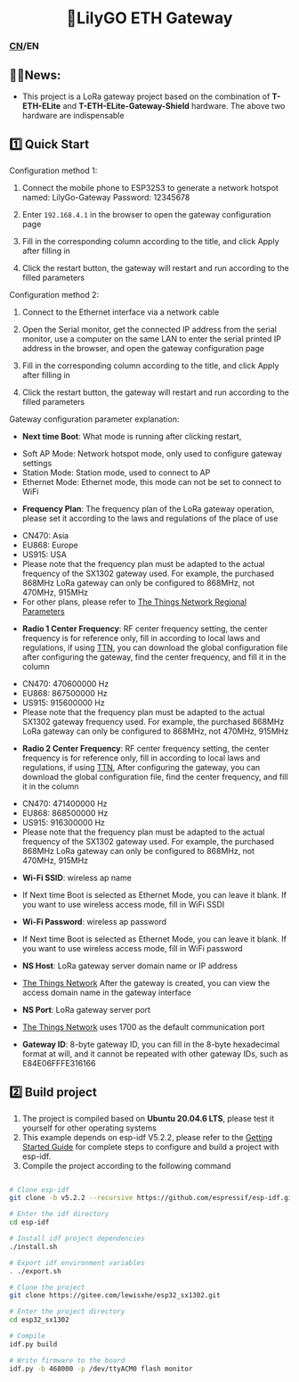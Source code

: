 <h1 align = "center">🌟LilyGO ETH Gateway</h1>

### [CN](./README_CN.MD)/EN

## 🏳️‍🌈News:

* This project is a LoRa gateway project based on the combination of **T-ETH-ELite** and **T-ETH-ELite-Gateway-Shield** hardware. The above two hardware are indispensable

## 1️⃣ Quick Start

Configuration method 1:

1. Connect the mobile phone to ESP32S3 to generate a network hotspot named: LilyGo-Gateway Password: 12345678

2. Enter `192.168.4.1` in the browser to open the gateway configuration page

3. Fill in the corresponding column according to the title, and click Apply after filling in

4. Click the restart button, the gateway will restart and run according to the filled parameters

Configuration method 2:

1. Connect to the Ethernet interface via a network cable

2. Open the Serial monitor, get the connected IP address from the serial monitor, use a computer on the same LAN to enter the serial printed IP address in the browser, and open the gateway configuration page
3. Fill in the corresponding column according to the title, and click Apply after filling in
4. Click the restart button, the gateway will restart and run according to the filled parameters

Gateway configuration parameter explanation:

- **Next time Boot**: What mode is running after clicking restart,
* Soft AP Mode: Network hotspot mode, only used to configure gateway settings
* Station Mode: Station mode, used to connect to AP
* Ethernet Mode: Ethernet mode, this mode can not be set to connect to WiFi
- **Frequency Plan**: The frequency plan of the LoRa gateway operation, please set it according to the laws and regulations of the place of use
* CN470: Asia
* EU868: Europe
* US915: USA
* Please note that the frequency plan must be adapted to the actual frequency of the SX1302 gateway used. For example, the purchased 868MHz LoRa gateway can only be configured to 868MHz, not 470MHz, 915MHz
* For other plans, please refer to [The Things Network Regional Parameters][1]
- **Radio 1 Center Frequency**: RF center frequency setting, the center frequency is for reference only, fill in according to local laws and regulations, if using [TTN][1], you can download the global configuration file after configuring the gateway, find the center frequency, and fill it in the column
* CN470: 470600000 Hz
* EU868: 867500000 Hz
* US915: 915600000 Hz
* Please note that the frequency plan must be adapted to the actual SX1302 gateway frequency used. For example, the purchased 868MHz LoRa gateway can only be configured to 868MHz, not 470MHz, 915MHz
- **Radio 2 Center Frequency**: RF center frequency setting, the center frequency is for reference only, fill in according to local laws and regulations, if using [TTN][1], After configuring the gateway, you can download the global configuration file, find the center frequency, and fill it in the column
* CN470: 471400000 Hz
* EU868: 868500000 Hz
* US915: 916300000 Hz
* Please note that the frequency plan must be adapted to the actual frequency of the SX1302 gateway used. For example, the purchased 868MHz LoRa gateway can only be configured to 868MHz, not 470MHz, 915MHz
- **Wi-Fi SSID**: wireless ap name
* If Next time Boot is selected as Ethernet Mode, you can leave it blank. If you want to use wireless access mode, fill in WiFi SSDI
- **Wi-Fi Password**: wireless ap password
* If Next time Boot is selected as Ethernet Mode, you can leave it blank. If you want to use wireless access mode, fill in WiFi password
- **NS Host**: LoRa gateway server domain name or IP address
* [The Things Network][2] After the gateway is created, you can view the access domain name in the gateway interface
- **NS Port**: LoRa gateway server port
* [The Things Network][2] uses 1700 as the default communication port
- **Gateway ID**: 8-byte gateway ID, you can fill in the 8-byte hexadecimal format at will, and it cannot be repeated with other gateway IDs, such as E84E06FFFE316166

[1]: https://www.thethingsnetwork.org/docs/lorawan/regional-parameters/
[2]: https://www.thethingsnetwork.org

## 2️⃣ Build project

1. The project is compiled based on **Ubuntu 20.04.6 LTS**, please test it yourself for other operating systems
2. This example depends on esp-idf V5.2.2, please refer to the [Getting Started Guide](https://docs.espressif.com/projects/esp-idf/en/v5.2.2/esp32s3/index.html) for complete steps to configure and build a project with esp-idf.
3. Compile the project according to the following command
  ```bash

  # Clone esp-idf
  git clone -b v5.2.2 --recursive https://github.com/espressif/esp-idf.git

  # Enter the idf directory
  cd esp-idf

  # Install idf project dependencies
  ./install.sh

  # Export idf environment variables
  . ./export.sh

  # Clone the project
  git clone https://gitee.com/lewisxhe/esp32_sx1302.git

  # Enter the project directory
  cd esp32_sx1302

  # Compile
  idf.py build

  # Write firmware to the board
  idf.py -b 468000 -p /dev/ttyACM0 flash monitor

  ```
